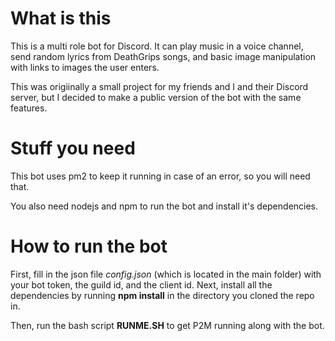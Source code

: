 
# What is this 
This is a multi role bot for Discord. It can play music in a voice channel, send random lyrics from DeathGrips songs, and basic image manipulation with links to images the user enters. 

This was origiinally a small project for my friends and I and their Discord server, but I decided to make a public version of the bot with the same features.

# Stuff you need
This bot uses pm2 to keep it running in case of an error, so you will need that.

You also need nodejs and npm to run the bot and install it's dependencies. 

# How to run the bot

First, fill in the json file *config.json* (which is located in the main folder) with your bot token, the guild id, and the client id. Next, install all the dependencies by running **npm install** in the directory you cloned the repo in.

Then, run the bash script **RUNME.SH** to get P2M running along with the bot.



